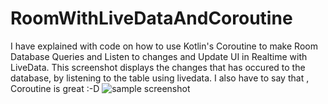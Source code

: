 # RoomWithLiveDataAndCoroutine
I have explained with code on how to use Kotlin's Coroutine to make Room Database Queries and Listen to changes and Update UI in Realtime with LiveData.
This screenshot displays the changes that has occured to the database, by listening to the table using livedata.
I also have to say that , Coroutine is great :-D
![sample screenshot](https://github.com/nickyrabit/RoomWithLiveDataAndCoroutine/blob/master/S10405.png)

